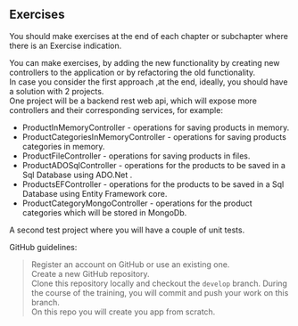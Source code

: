 ## Exercises

You should make exercises at the end of each chapter or subchapter where there is an Exercise indication.  

You can make exercises, by adding the new functionality by creating new controllers to the application or by refactoring the old functionality.  
In case you consider the first approach ,at the end, ideally, you should have a solution with 2 projects.  
One project will be a backend rest web api, which will expose more controllers and their corresponding services, for example:  
 - ProductInMemoryController - operations for saving products in memory.  
 - ProductCategoriesInMemoryController - operations for saving products categories in memory.  
 - ProductFileController - operations for saving products in files.  
 - ProductADOSqlController -  operations for the products to be saved in a Sql Database using ADO.Net .
 - ProductsEFController - operations for the products to be saved in a Sql Database using Entity Framework core.  
 - ProductCategoryMongoController - operations for the product categories which will be stored in MongoDb.  

A second test project where you will have a couple of unit tests.  

GitHub guidelines:
  > Register an account on GitHub or use an existing one.  
  > Create a new GitHub repository.   
  > Clone this repository locally and checkout the `develop` branch. During the course of the training, you will commit and push your work on this branch.  
  > On this repo you will create you app from scratch.  
